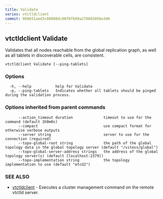 ```yaml
---
title: Validate
series: vtctldclient
commit: 069651aed3c06088dc00f8f699a276665056e3d0
---
```

## vtctldclient Validate

Validates that all nodes reachable from the global replication graph, as well as all tablets in discoverable cells, are consistent.

```
vtctldclient Validate [--ping-tablets]
```

### Options

```
  -h, --help           help for Validate
  -p, --ping-tablets   Indicates whether all tablets should be pinged during the validation process.
```

### Options inherited from parent commands

```
      --action_timeout duration              timeout to use for the command (default 1h0m0s)
      --compact                              use compact format for otherwise verbose outputs
      --server string                        server to use for the connection (required)
      --topo-global-root string              the path of the global topology data in the global topology server (default "/vitess/global")
      --topo-global-server-address strings   the address of the global topology server(s) (default [localhost:2379])
      --topo-implementation string           the topology implementation to use (default "etcd2")
```

### SEE ALSO

* [vtctldclient](../)	 - Executes a cluster management command on the remote vtctld server.

